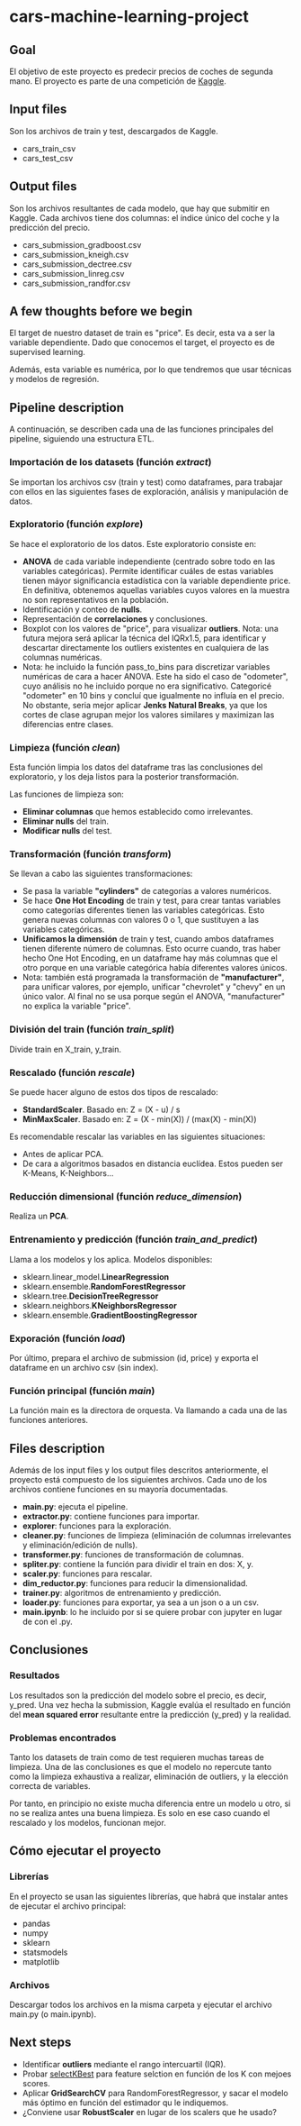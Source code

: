 # cars-machine-learning-project


## Goal

El objetivo de este proyecto es predecir precios de coches de segunda mano.
El proyecto es parte de una competición de [Kaggle](https://www.kaggle.com/c/datamad0819-vehicles/).


## Input files

Son los archivos de train y test, descargados de Kaggle.
* cars_train_csv
* cars_test_csv


## Output files

Son los archivos resultantes de cada modelo, que hay que submitir en Kaggle.
Cada archivos tiene dos columnas: el índice único del coche y la predicción del precio.
* cars_submission_gradboost.csv
* cars_submission_kneigh.csv
* cars_submission_dectree.csv
* cars_submission_linreg.csv
* cars_submission_randfor.csv


## A few thoughts before we begin

El target de nuestro dataset de train es "price". Es decir, esta va a ser la variable dependiente. Dado que conocemos el target, el proyecto es de supervised learning.

Además, esta variable es numérica, por lo que tendremos que usar técnicas y modelos de regresión.


## Pipeline description

A continuación, se describen cada una de las funciones principales del pipeline, siguiendo una estructura ETL.


### Importación de los datasets (función *extract*)

Se importan los archivos csv (train y test) como dataframes, para trabajar con ellos en las siguientes fases de exploración, análisis y manipulación de datos.


### Exploratorio (función *explore*)

Se hace el exploratorio de los datos. Este exploratorio consiste en:
* **ANOVA** de cada variable independiente (centrado sobre todo en las variables categóricas). Permite identificar cuáles de estas variables tienen máyor significancia estadística con la variable dependiente price. En definitiva, obtenemos aquellas variables cuyos valores en la muestra no son representativos en la población.
* Identificación y conteo de **nulls**.
* Representación de **correlaciones** y conclusiones.
* Boxplot con los valores de "price", para visualizar **outliers**. Nota: una futura mejora será aplicar la técnica del IQRx1.5, para identificar y descartar directamente los outliers existentes en cualquiera de las columnas numéricas.
* Nota: he incluido la función pass_to_bins para discretizar variables numéricas de cara a hacer ANOVA. Este ha sido el caso de "odometer", cuyo análisis no he incluido porque no era significativo. Categoricé "odometer" en 10 bins y concluí que igualmente no influía en el precio. No obstante, seria mejor aplicar **Jenks Natural Breaks**, ya que los cortes de clase agrupan mejor los valores similares y maximizan las diferencias entre clases.


### Limpieza (función *clean*)

Esta función limpia los datos del dataframe tras las conclusiones del exploratorio, y los deja listos para la posterior transformación.

Las funciones de limpieza son:
* **Eliminar columnas** que hemos establecido como irrelevantes.
* **Eliminar nulls** del train.
* **Modificar nulls** del test.


### Transformación (función *transform*)

Se llevan a cabo las siguientes transformaciones:
* Se pasa la variable **"cylinders"** de categorías a valores numéricos.
* Se hace **One Hot Encoding** de train y test, para crear tantas variables como categorías diferentes tienen las variables categóricas. Esto genera nuevas columnas con valores 0 o 1, que sustituyen a las variables categóricas.
* **Unificamos la dimensión** de train y test, cuando ambos dataframes tienen diferente número de columnas. Esto ocurre cuando, tras haber hecho One Hot Encoding, en un dataframe hay más columnas que el otro porque en una variable categórica había diferentes valores únicos.
* Nota: también está programada la transformación de **"manufacturer"**, para unificar valores, por ejemplo, unificar "chevrolet" y "chevy" en un único valor. Al final no se usa porque según el ANOVA, "manufacturer" no explica la variable "price".


###  División del train (función *train_split*)

Divide train en X_train, y_train.


### Rescalado (función *rescale*)

Se puede hacer alguno de estos dos tipos de rescalado:
* **StandardScaler**. Basado en: Z = (X - u) / s
* **MinMaxScaler**. Basado en: Z = (X - min(X)) / (max(X) - min(X))

Es recomendable rescalar las variables en las siguientes situaciones:
* Antes de aplicar PCA.
* De cara a algoritmos basados en distancia euclídea. Estos pueden ser K-Means, K-Neighbors...


### Reducción dimensional (función *reduce_dimension*)

Realiza un **PCA**.


### Entrenamiento y predicción (función *train_and_predict*)

Llama a los modelos y los aplica.
Modelos disponibles:
* sklearn.linear_model.**LinearRegression**
* sklearn.ensemble.**RandomForestRegressor**
* sklearn.tree.**DecisionTreeRegressor**
* sklearn.neighbors.**KNeighborsRegressor**
* sklearn.ensemble.**GradientBoostingRegressor**

### Exporación (función *load*)

Por último, prepara el archivo de submission (id, price) y exporta el dataframe en un archivo csv (sin index).


### Función principal (función *main*)

La función main es la directora de orquesta. Va llamando a cada una de las funciones anteriores. 



## Files description

Además de los input files y los output files descritos anteriormente, el proyecto está compuesto de los siguientes archivos. Cada uno de los archivos contiene funciones en su mayoría documentadas.
* **main.py**: ejecuta el pipeline.
* **extractor.py**: contiene funciones para importar.
* **explorer**: funciones para la exploración.
* **cleaner.py**: funciones de limpieza (eliminación de columnas irrelevantes y eliminación/edición de nulls).
* **transformer.py**: funciones de transformación de columnas.
* **spliter.py**: contiene la función para dividir el train en dos: X, y.
* **scaler.py**: funciones para rescalar.
* **dim_reductor.py**: funciones para reducir la dimensionalidad.
* **trainer.py**: algoritmos de entrenamiento y predicción.
* **loader.py**: funciones para exportar, ya sea a un json o a un csv.
* **main.ipynb**: lo he incluido por si se quiere probar con jupyter en lugar de con el .py.


## Conclusiones


### Resultados

Los resultados son la predicción del modelo sobre el precio, es decir, y_pred.
Una vez hecha la submission, Kaggle evalúa el resultado en función del **mean squared error** resultante entre la predicción (y_pred) y la realidad.


### Problemas encontrados

Tanto los datasets de train como de test requieren muchas tareas de limpieza. Una de las conclusiones es que el modelo no repercute tanto como la limpieza exhaustiva a realizar, eliminación de outliers, y la elección correcta de variables.

Por tanto, en principio no existe mucha diferencia entre un modelo u otro, si no se realiza antes una buena limpieza. Es solo en ese caso cuando el rescalado y los modelos, funcionan mejor.


## Cómo ejecutar el proyecto


### Librerías

En el proyecto se usan las siguientes librerías, que habrá que instalar antes de ejecutar el archivo principal:
* pandas
* numpy
* sklearn
* statsmodels
* matplotlib


### Archivos

Descargar todos los archivos en la misma carpeta y ejecutar el archivo main.py (o main.ipynb).



## Next steps

* Identificar **outliers** mediante el rango intercuartil (IQR).
* Probar [selectKBest](https://scikit-learn.org/stable/modules/generated/sklearn.feature_selection.SelectKBest.html#sklearn.feature_selection.SelectKBest) para feature selction en función de los K con mejoes scores.
* Aplicar **GridSearchCV** para RandomForestRegressor, y sacar el modelo más óptimo en función del estimador qu le indiquemos.
* ¿Conviene usar **RobustScaler** en lugar de los scalers que he usado?

